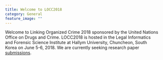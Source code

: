 ```yaml
---
title: Welcome to LOCC2018
category: General
feature_image: ""
---
```


Welcome to Linking Organized Crime 2018 sponsored by the United Nations Office on Drugs and Crime.
LOCC2018 is hosted in the Legal Informatics and Forensic Science Institute at Hallym University, Chuncheon, South Korea
on June 5-6, 2018. We are currently seeking research paper [submissions](locc.dfir.science/submit/).

<!-- more -->
